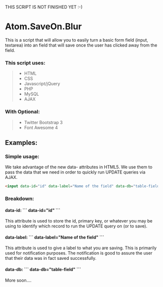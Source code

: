 <p>THIS SCRIPT IS NOT FINISHED YET :-)</p>
<h1>Atom.SaveOn.Blur</h1>

<p>This is a script that will allow you to easily turn a basic form field (input, textarea) into an field that will save once the user has clicked away from the field.</p>

<h3>This script uses:</h3>

<blockquote>
	<ul>
		<li>HTML</li>
		<li>CSS</li>
		<li>Javascript/jQuery</li>
		<li>PHP</li>
		<li>MySQL</li>
		<li>AJAX</li>
	</ul>
</blockquote>

<h3>With Optional:</h3>

<blockquote>
	<ul>
		<li>Twitter Bootstrap 3</li>
		<li>Font Awesome 4</li>
	</ul>
</blockquote>


<h2>Examples:</h2>

<h3>Simple usage:</h3>
<p>We take advantage of the new data- attributes in HTML5.  We use them to pass the data that we need in order to quickly run UPDATE queries via AJAX.</p>

```html
<input data-id="id" data-label="Name of the field" data-db="table-field" class="form-control" placeholder="Simple Text Field">
```

<h3>Breakdown:</h3>

<h4>data-id: ``` data-id="id" ```</h4>
<p>This attribute is used to store the id, primary key, or whatever you may be using to identify which record to run the UPDATE query on (or to save).</p>


<h4>data-label: ``` data-label="Name of the field" ```</h4>
<p>This attribute is used to give a label to what you are saving. This is primarily used for notification purposes.  The notification is good to assure the user that their data was in fact saved successfully.</p>

<h4>data-db: ``` data-db="table-field" ```</h4>


<p>More soon....</p>